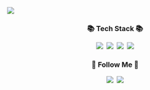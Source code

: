 <img src="https://capsule-render.vercel.app/api?type=waving&color=FBBAD4&height=200&section=header&text=%20leehyejun&fontSize=80&fontColor=494849" />
<h3 align="center">📚 Tech Stack 📚</h3>
<p align="center">
  <img src="https://img.shields.io/badge/Java-007396?style=flat&logo=openjdk&logoColor=white"/></a>&nbsp
  <img src="https://img.shields.io/badge/Mysql-E6B91E?style=flat&logo=MySql&logoColor=white"/></a>&nbsp
  <img src="https://img.shields.io/badge/HTML-E34F26?style=flat&logo=html5&logoColor=white"/>&nbsp
  <img src="https://img.shields.io/badge/CSS-1572B6?style=flat&logo=css3&logoColor=white"/>
</p>

<h3 align="center">🌈 Follow Me 🌈</h3>
<p align="center">
  <a href="https://www.instagram.com/05.4h/"><img src="https://img.shields.io/badge/Instagram-E4405F?style=flat-square&logo=Instagram&logoColor=white&link=https://www.instagram.com/hye_inisfree/"/></a>&nbsp
  <a href="mailto:lhg0004@gmail.com"><img src="https://img.shields.io/badge/Gmail-d14836?style=flat-square&logo=Gmail&logoColor=white&link=kimhyein7110@gmail.com"/></a>
</p>
